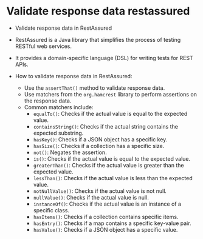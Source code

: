 # Validate response data restassured
- Validate response data in RestAssured
- RestAssured is a Java library that simplifies the process of testing RESTful web services.
- It provides a domain-specific language (DSL) for writing tests for REST APIs.

- How to validate response data in RestAssured:
  - Use the `assertThat()` method to validate response data.
  - Use matchers from the `org.hamcrest` library to perform assertions on the response data.
  - Common matchers include:
    - `equalTo()`: Checks if the actual value is equal to the expected value.
    - `containsString()`: Checks if the actual string contains the expected substring.
    - `hasKey()`: Checks if a JSON object has a specific key.
    - `hasSize()`: Checks if a collection has a specific size.
    - `not()`: Negates the assertion.
    - `is()`: Checks if the actual value is equal to the expected value.
    - `greaterThan()`: Checks if the actual value is greater than the expected value.
    - `lessThan()`: Checks if the actual value is less than the expected value.
    - `notNullValue()`: Checks if the actual value is not null.
    - `nullValue()`: Checks if the actual value is null.
    - `instanceOf()`: Checks if the actual value is an instance of a specific class.
    - `hasItems()`: Checks if a collection contains specific items.
    - `hasEntry()`: Checks if a map contains a specific key-value pair.
    - `hasValue()`: Checks if a JSON object has a specific value.
  


    